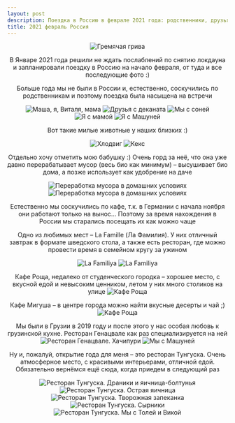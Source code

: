 ```yaml
---
layout: post
description: Поездка в Россию в феврале 2021 года: родственники, друзья и кафе
title: 2021 февраль Россия
---
```

<style>
p {
    text-align: center
}
</style>

![Гремячая грива](/assets/images/2021/feb/IMG_7424.jpg)

В Январе 2021 года решили не ждать послаблений по снятию локдауна и запланировали поездку в Россию на начало февраля, от туда и все
последующие фото :) 

Больше года мы не были в России и, естественно, соскучились по родственникам и поэтому поездка была насыщена на встречи

![Маша, я, Виталя, мама](/assets/images/2021/feb/IMG_7028.jpg)
![Друзья с деканата](/assets/images/2021/feb/IMG_7031.jpg)
![Мы с соней](/assets/images/2021/feb/IMG_7269.jpg)
![Я с мамой](/assets/images/2021/feb/IMG_7427.jpg)
![Я с Машуней](/assets/images/2021/feb/IMG_7433.jpg)

Вот такие милые животные у наших близких :) 

![Хлодвиг](/assets/images/2021/feb/IMG_6931.jpg)
![Кекс](/assets/images/2021/feb/IMG_7221.jpg)

Отдельно хочу отметить мою бабушку :) Очень горд за неё, что она уже давно перерабатывает мусор (весь био как минимум) – высушивает био
дома, а позже использует как удобрение на даче

![Переработка мусора в домашних условиях](/assets/images/2021/feb/IMG_6999.jpg)
![Переработка мусора в домашних условиях](/assets/images/2021/feb/IMG_7000.jpg)

Естественно мы соскучились по кафе, т.к. в Германии с начала ноября они работают только на вынос... Поэтому за время нахождения в России мы 
старались посещать их как можно чаще

Одно из любимых мест – La Famille (Ла Фамилия). У них отличный завтрак в формате шведского стола, а также есть ресторан, где можно провести 
время в семейном кругу за ужином

![La Familiya](/assets/images/2021/feb/IMG_7002.jpg)
![La Familiya](/assets/images/2021/feb/IMG_7003.jpg)

Кафе Роща, недалеко от студенческого городка – хорошее место, с вкусной едой и невысоким ценником, летом у них много столиков на улице
![Кафе Роща](/assets/images/2021/feb/IMG_7030.jpg)

Кафе Мигуша – в центре города можно найти вкусные десерты и чай ;) 
![Кафе Роща](/assets/images/2021/feb/IMG_7438.jpg)

Мы были в Грузии в 2019 году и после этого у нас особая любовь к грузинской кухне. Ресторан Генацвале как раз специализируется на ней
![Ресторан Генацвале. Хачипури](/assets/images/2021/feb/IMG_7085.jpg)
![Мы с Машуней](/assets/images/2021/feb/IMG_7043.jpg)

Ну и, пожалуй, открытие года для меня – это ресторан Тунгуска. Очень атмосферное место, с красивыми интерьерами, отличной едой. Обязательно
вернёмся ещё сюда, когда приедем в следующий раз

![Ресторан Тунгуска. Драники и яичница-болтунья](/assets/images/2021/feb/IMG_7087.jpg)
![Ресторан Тунгуска. Острая яичница](/assets/images/2021/feb/IMG_7089.jpg)
![Ресторан Тунгуска. Творожная запеканка](/assets/images/2021/feb/IMG_7093.jpg)
![Ресторан Тунгуска. Сырники](/assets/images/2021/feb/IMG_7093.jpg)
![Ресторан Тунгуска. Мы с Толей и Викой](/assets/images/2021/feb/IMG_7098.jpg)

